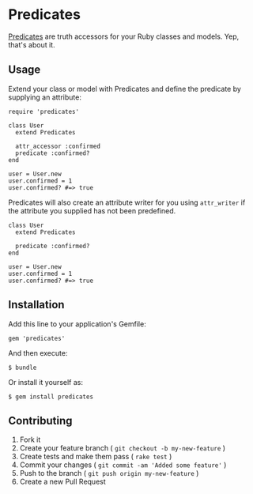 # Predicates

[Predicates](http://erol.github.com/predicates) are truth accessors for your Ruby classes and models. Yep, that's about it.

## Usage

Extend your class or model with Predicates and define the predicate by supplying an attribute:

    require 'predicates'

    class User
      extend Predicates

      attr_accessor :confirmed
      predicate :confirmed?
    end

    user = User.new
    user.confirmed = 1
    user.confirmed? #=> true

Predicates will also create an attribute writer for you using `attr_writer` if the attribute you supplied has not been predefined.

    class User
      extend Predicates

      predicate :confirmed?
    end

    user = User.new
    user.confirmed = 1
    user.confirmed? #=> true

## Installation

Add this line to your application's Gemfile:

    gem 'predicates'

And then execute:

    $ bundle

Or install it yourself as:

    $ gem install predicates

## Contributing

1. Fork it
2. Create your feature branch ( `git checkout -b my-new-feature` )
3. Create tests and make them pass ( `rake test` )
4. Commit your changes ( `git commit -am 'Added some feature'` )
5. Push to the branch ( `git push origin my-new-feature` )
6. Create a new Pull Request
